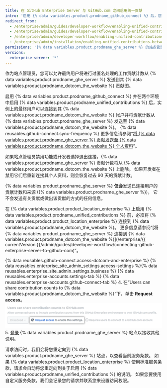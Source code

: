 ```yaml
---
title: 在 GitHub Enterprise Server 与 GitHub.com 之间启用统一贡献
intro: '启用 {% data variables.product.prodname_github_connect %} 后，您可以允许 {% data variables.product.prodname_ghe_cloud %} 成员向其 {% data variables.product.prodname_dotcom_the_website %} 个人资料发送贡献计数，以突出显示他们在 {% data variables.product.prodname_ghe_server %} 上的工作。'
redirect_from:
  - /enterprise/admin/guides/developer-workflow/enabling-unified-contributions-between-github-enterprise-and-github-com/
  - /enterprise/admin/guides/developer-workflow/enabling-unified-contributions-between-github-enterprise-server-and-github-com/
  - /enterprise/admin/developer-workflow/enabling-unified-contributions-between-github-enterprise-server-and-githubcom/
  - /enterprise/admin/installation/enabling-unified-contributions-between-github-enterprise-server-and-githubcom
permissions: '{% data variables.product.prodname_ghe_server %} 的站点管理员（同时也是已连接 {% data variables.product.prodname_ghe_cloud %} 组织或企业帐户的所有者）可以在 {% data variables.product.prodname_ghe_server %} 与 {% data variables.product.prodname_dotcom_the_website %} 之间启用统一贡献。'
versions:
  enterprise-server: '*'
---
```


作为站点管理员，您可以允许最终用户将进行过匿名处理的工作贡献计数从 {% data variables.product.prodname_ghe_server %} 发送到其 {% data variables.product.prodname_dotcom_the_website %} 贡献图。

启用 {% data variables.product.prodname_github_connect %} 并在两个环境中启用 {% data variables.product.prodname_unified_contributions %} 后，实例上的最终用户可以连接到其 {% data variables.product.prodname_dotcom_the_website %} 帐户并将贡献计数从 {% data variables.product.prodname_ghe_server %} 发送至 {% data variables.product.prodname_dotcom_the_website %}。 {% data reusables.github-connect.sync-frequency %} 更多信息请参阅“[将 {% data variables.product.prodname_ghe_server %} 贡献发送至 {% data variables.product.prodname_dotcom_the_website %} 个人资料](/articles/sending-your-github-enterprise-server-contributions-to-your-github-com-profile/)”。

如果站点管理员禁用功能或开发者选择退出连接，{% data variables.product.prodname_ghe_server %} 贡献计数将从 {% data variables.product.prodname_dotcom_the_website %} 上删除。 如果开发者在禁用它们后重新连接其个人资料，则会恢复过去 90 天的贡献计数。

{% data variables.product.prodname_ghe_server %} **仅会**发送已连接用户的贡献计数和来源 ({% data variables.product.prodname_ghe_server %})， 它不会发送有关贡献或做出该贡献的方式的任何信息。

在 {% data variables.product.product_location_enterprise %} 上启用 {% data variables.product.prodname_unified_contributions %} 前，必须将 {% data variables.product.product_location_enterprise %} 连接到 {% data variables.product.prodname_dotcom_the_website %}。 更多信息请参阅“[将 {% data variables.product.prodname_ghe_server %} 连接到 {% data variables.product.prodname_dotcom_the_website %}](/enterprise/{{ currentVersion }}/admin/guides/developer-workflow/connecting-github-enterprise-server-to-github-com)”。

{% data reusables.github-connect.access-dotcom-and-enterprise %}
{% data reusables.enterprise_site_admin_settings.access-settings %}{% data reusables.enterprise_site_admin_settings.business %}
{% data reusables.enterprise-accounts.settings-tab %}
{% data reusables.enterprise-accounts.github-connect-tab %}
4. 在“Users can share contribution counts to {% data variables.product.prodname_dotcom_the_website %}”下，单击 **Request access**。 ![请求访问统一贡献选项](/assets/images/enterprise/site-admin-settings/dotcom-ghe-connection-request-access.png)
5. [登录](https://enterprise.github.com/login) {% data variables.product.prodname_ghe_server %} 站点以接收其他说明。

请求访问时，我们会将您重定向到 {% data variables.product.prodname_ghe_server %} 站点，以查看当前服务条款。 如果 {% data variables.product.product_location_enterprise %} 使用标准服务条款，请求会自动将您重定向到关于启用 {% data variables.product.prodname_unified_contributions %} 的说明。 如果您要使用自定义服务条款，我们会记录您的请求并联系您来设置访问权限。
